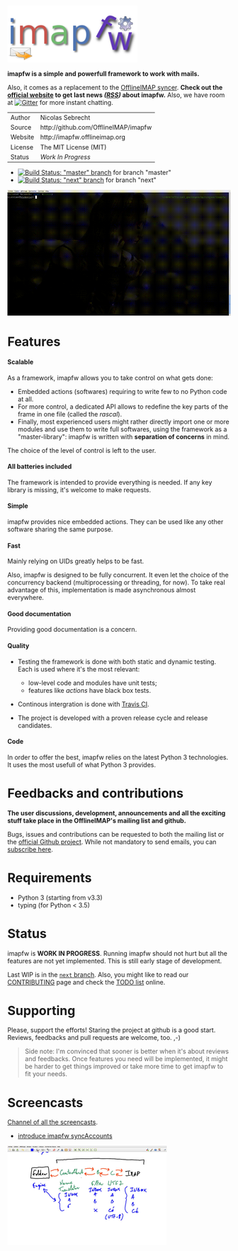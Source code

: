
[![imapfw](logo.png)](https://github.com/OfflineIMAP/imapfw)

**imapfw is a simple and powerfull framework to work with mails.**

Also, it comes as a replacement to the [OfflineIMAP syncer][offlineimap].
**Check out the [official website][website] to get last news *([RSS][feed])* about imapfw.**
Also, we have room at
[![Gitter](https://badges.gitter.im/OfflineIMAP/imapfw.svg)](https://gitter.im/OfflineIMAP/imapfw?utm_source=badge&utm_medium=badge&utm_campaign=pr-badge)
for more instant chatting.

<!--

I'm tired to update this. Will reborn once a script for releases will be written.

[![Latest release](https://img.shields.io/badge/latest release-v0.020-blue.svg)](https://github.com/OfflineIMAP/imapfw/releases)

-->


<!-- Markdown sucks for tables without headers. -->

<table>
  <tr>
    <td> Author </td>
    <td> Nicolas Sebrecht </td>
  </tr>
  <tr>
    <td> Source </td>
    <td> http://github.com/OfflineIMAP/imapfw </td>
  </tr>
  <tr>
    <td> Website </td>
    <td> http://imapfw.offlineimap.org </td>
  </tr>
  <tr>
    <td> License </td>
    <td> The MIT License (MIT) </td>
  </tr>
  <tr>
    <td> Status </td>
    <td> <i> Work In Progress </i> </td>
  </tr>
</table>


* [![Build Status: "master" branch](https://travis-ci.org/OfflineIMAP/imapfw.svg?branch=master)](https://travis-ci.org/OfflineIMAP/imapfw) for branch "master"
* [![Build Status: "next" branch](https://travis-ci.org/OfflineIMAP/imapfw.svg?branch=next)](https://travis-ci.org/OfflineIMAP/imapfw) for branch "next"


![demo](https://raw.githubusercontent.com/OfflineIMAP/imapfw.github.io/gh-pages/images/imapfw.gif)


# Features

#### Scalable

As a framework, imapfw allows you to take control on what gets done:

* Embedded actions (softwares) requiring to write few to no Python code at all.
* For more control, a dedicated API allows to redefine the key parts of the
  frame in one file (called the *rascal*).
* Finally, most experienced users might rather directly import one or more
  modules and use them to write full softwares, using the framework as a
  "master-library": imapfw is written with **separation of concerns** in mind.

The choice of the level of control is left to the user.

#### All batteries included

The framework is intended to provide everything is needed. If any key library is
missing, it's welcome to make requests.

#### Simple

imapfw provides nice embedded actions. They can be used like any other software
sharing the same purpose.

#### Fast

Mainly relying on UIDs greatly helps to be fast.

Also, imapfw is designed to be fully concurrent. It even let the choice of the
concurrency backend (multiprocessing or threading, for now). To take real
advantage of this, implementation is made asynchronous almost everywhere.

#### Good documentation

Providing good documentation is a concern.

#### Quality

* Testing the framework is done with both static and dynamic testing. Each is
  used where it's the most relevant:
  - low-level code and modules have unit tests;
  - features like *actions* have black box tests.

* Continous intergration is done with [Travis CI][travis].

* The project is developed with a proven release cycle and release candidates.

#### Code

In order to offer the best, imapfw relies on the latest Python 3 technologies.
It uses the most usefull of what Python 3 provides.


# Feedbacks and contributions

**The user discussions, development, announcements and all the exciting stuff
take place in the OfflineIMAP's mailing list and github.**

Bugs, issues and contributions can be requested to both the mailing list or the
[official Github project][imapfw].  While not mandatory to send emails, you can
[subscribe here][subscribe].


# Requirements

* Python 3 (starting from v3.3)
* typing (for Python < 3.5)

# Status

imapfw is **WORK IN PROGRESS**. Running imapfw should not hurt but all the
features are not yet implemented. This is still early stage of development.

Last WIP is in the [`next`
branch](https://github.com/OfflineIMAP/imapfw/tree/next).  Also, you might like
to read our [CONTRIBUTING][contributing] page and check the [TODO list][wiki]
online.


# Supporting

Please, support the efforts! Staring the project at github is a good start.
Reviews, feedbacks and pull requests are welcome, too. ,-)

> Side note: I'm convinced that sooner is better when it's about reviews and
> feedbacks. Once features you need will be implemented, it might be harder
> to get things improved or take more time to get imapfw to fit your needs.


# Screencasts

[Channel of all the screencasts](http://www.dailymotion.com/offlineimap-project).

* [introduce imapfw syncAccounts](http://www.dailymotion.com/video/x3gpqqs_introduce-imapfw-syncaccounts_tech)

[![Introduce imapfw syncAccounts](https://raw.githubusercontent.com/OfflineIMAP/imapfw.github.io/gh-pages/images/dev-introduce-syncAccounts.png)](http://www.dailymotion.com/video/x3gpqqs_introduce-imapfw-syncaccounts_tech)

[subscribe]: http://lists.alioth.debian.org/mailman/listinfo/offlineimap-project
[offlineimap]: https://github.com/OfflineIMAP/offlineimap
[imapfw]: https://github.com/OfflineIMAP/imapfw
[website]: http://imapfw.offlineimap.org
[feed]: http://imapfw.offlineimap.org/feed.xml
[travis]: https://travis-ci.org/OfflineIMAP/imapfw
[wiki]: https://github.com/OfflineIMAP/imapfw/wiki
[contributing]: https://github.com/OfflineIMAP/imapfw/blob/next/CONTRIBUTING.md
